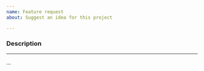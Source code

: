 ```yaml
---
name: Feature request
about: Suggest an idea for this project

---
```


<!--
Please use the provided template when creating issues 🙂
(feel free to remove any irrelevant sections)
-->

###  Description
---

...

